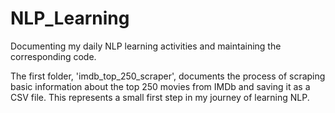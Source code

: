# NLP_Learning
Documenting my daily NLP learning activities and maintaining the corresponding code.

The first folder, 'imdb_top_250_scraper', documents the process of scraping basic information about the top 250 movies from IMDb and saving it as a CSV file. This represents a small first step in my journey of learning NLP.

